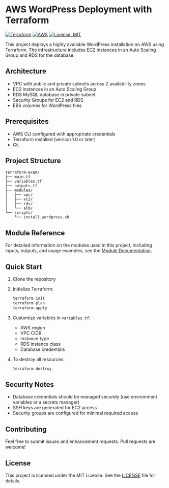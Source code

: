 # AWS WordPress Deployment with Terraform

[![Terraform](https://img.shields.io/badge/Terraform-v1.0%2B-blueviolet)](https://www.terraform.io/)
[![AWS](https://img.shields.io/badge/AWS-Cloud-orange)](https://aws.amazon.com/)
[![License: MIT](https://img.shields.io/badge/License-MIT-yellow.svg)](LICENSE)

This project deploys a highly available WordPress installation on AWS using Terraform. The infrastructure includes EC2 instances in an Auto Scaling Group and RDS for the database.

## Architecture

- VPC with public and private subnets across 2 availability zones
- EC2 instances in an Auto Scaling Group
- RDS MySQL database in private subnet
- Security Groups for EC2 and RDS
- EBS volumes for WordPress files

## Prerequisites

- AWS CLI configured with appropriate credentials
- Terraform installed (version 1.0 or later)
- Git

## Project Structure

```
terraform-exam/
├── main.tf
├── variables.tf
├── outputs.tf
├── modules/
│   ├── vpc/
│   ├── ec2/
│   ├── rds/
│   └── alb/
└── scripts/
    └── install_wordpress.sh
```

## Module Reference

For detailed information on the modules used in this project, including inputs, outputs, and usage examples, see the [Module Documentation](docs/MODULES.md).

## Quick Start

1. Clone the repository
2. Initialize Terraform:
   ```bash
   terraform init
   terraform plan
   terraform apply
   ```
3. Customize variables in `variables.tf`:
   - AWS region
   - VPC CIDR
   - Instance type
   - RDS instance class
   - Database credentials

4. To destroy all resources:
   ```bash
   terraform destroy
   ```

## Security Notes

- Database credentials should be managed securely (use environment variables or a secrets manager)
- SSH keys are generated for EC2 access
- Security groups are configured for minimal required access

## Contributing

Feel free to submit issues and enhancement requests.
Pull requests are welcome!

## License

This project is licensed under the MIT License. See the [LICENSE](LICENSE) file for details.
